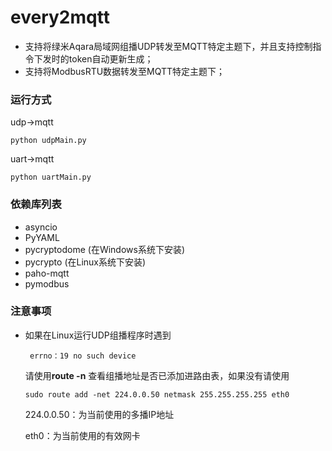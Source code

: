 # every2mqtt

- 支持将绿米Aqara局域网组播UDP转发至MQTT特定主题下，并且支持控制指令下发时的token自动更新生成；
- 支持将ModbusRTU数据转发至MQTT特定主题下；



### 运行方式

udp->mqtt     

```shell
python udpMain.py
```

uart->mqtt    

```shell
python uartMain.py
```



### 依赖库列表

- asyncio
- PyYAML
- pycryptodome  (在Windows系统下安装)
- pycrypto  (在Linux系统下安装)
- paho-mqtt
- pymodbus



### 注意事项

- 如果在Linux运行UDP组播程序时遇到

  ```shell
   errno：19 no such device
  ```

  请使用**route -n** 查看组播地址是否已添加进路由表，如果没有请使用

  ```shell
  sudo route add -net 224.0.0.50 netmask 255.255.255.255 eth0
  ```

  224.0.0.50：为当前使用的多播IP地址

  eth0：为当前使用的有效网卡

